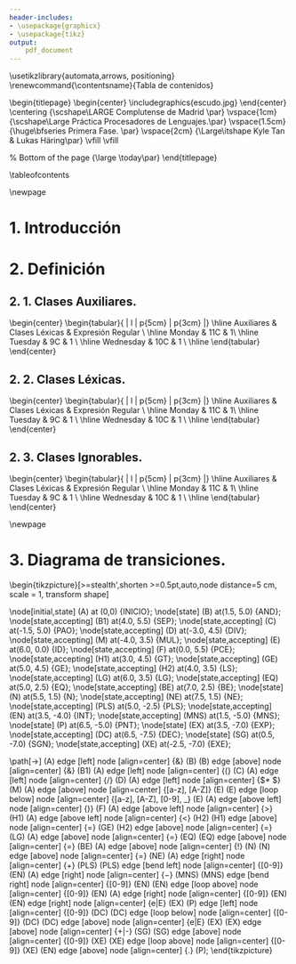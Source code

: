 ```yaml
---
header-includes:
- \usepackage{graphicx}
- \usepackage{tikz}
output:
    pdf_document
---
```


\usetikzlibrary{automata,arrows, positioning}
\renewcommand{\contentsname}{Tabla de contenidos}

\begin{titlepage}
	\begin{center}
		\includegraphics{escudo.jpg}
	\end{center}
	\centering
	{\scshape\LARGE Complutense de Madrid \par}
	\vspace{1cm}
	{\scshape\Large Práctica Procesadores de Lenguajes.\par}
	\vspace{1.5cm}
	{\huge\bfseries Primera Fase. \par}
	\vspace{2cm}
	{\Large\itshape Kyle Tan \& Lukas Häring\par}
	\vfill
	\vfill

% Bottom of the page
	{\large \today\par}
\end{titlepage}

\tableofcontents

\newpage

# 1. Introducción



# 2. Definición

## 2. 1. Clases Auxiliares.
\begin{center}
    \begin{tabular}{ | l | p{5cm} | p{3cm} |}
    \hline
    Auxiliares & Clases Léxicas & Expresión Regular \\ \hline
    Monday & 11C & 1\\ \hline
    Tuesday & 9C & 1 \\ \hline
    Wednesday & 10C & 1 \\ \hline
    \end{tabular}
\end{center}

## 2. 2. Clases Léxicas.
\begin{center}
    \begin{tabular}{ | l | p{5cm} | p{3cm} |}
    \hline
    Auxiliares & Clases Léxicas & Expresión Regular \\ \hline
    Monday & 11C & 1\\ \hline
    Tuesday & 9C & 1 \\ \hline
    Wednesday & 10C & 1 \\ \hline
    \end{tabular}
\end{center}

## 2. 3. Clases Ignorables.
\begin{center}
    \begin{tabular}{ | l | p{5cm} | p{3cm} |}
    \hline
    Auxiliares & Clases Léxicas & Expresión Regular \\ \hline
    Monday & 11C & 1\\ \hline
    Tuesday & 9C & 1 \\ \hline
    Wednesday & 10C & 1 \\ \hline
    \end{tabular}
\end{center}

\newpage

# 3. Diagrama de transiciones.

\begin{tikzpicture}[>=stealth',shorten >=0.5pt,auto,node distance=5 cm, scale = 1, transform shape]


\node[initial,state]    (A) at (0,0) {INICIO};
\node[state]  (B) at(1.5, 5.0) {AND};
\node[state,accepting]  (B1) at(4.0, 5.5) {SEP};
\node[state,accepting]  (C) at(-1.5, 5.0) {PAO};
\node[state,accepting]  (D) at(-3.0, 4.5) {DIV};
\node[state,accepting]  (M) at(-4.0, 3.5) {MUL};
\node[state,accepting]  (E) at(6.0, 0.0) {ID};
\node[state,accepting]  (F) at(0.0, 5.5)      {PCE};
\node[state,accepting] (H1) at(3.0, 4.5) {GT};
\node[state,accepting] (GE) at(5.0, 4.5) {GE};
\node[state,accepting] (H2) at(4.0, 3.5) {LS};
\node[state,accepting] (LG) at(6.0, 3.5) {LG};
\node[state,accepting] (EQ) at(5.0, 2.5) {EQ};
\node[state,accepting] (BE) at(7.0, 2.5) {BE};
\node[state] (N) at(5.5, 1.5) {N};
\node[state,accepting] (NE) at(7.5, 1.5) {NE};
\node[state,accepting] (PLS) at(5.0, -2.5) {PLS};
\node[state,accepting] (EN) at(3.5, -4.0) {INT};
\node[state,accepting] (MNS) at(1.5, -5.0) {MNS};
\node[state] (P) at(6.5, -5.0) {PNT};
\node[state] (EX) at(3.5, -7.0) {EXP};
\node[state,accepting] (DC) at(6.5, -7.5) {DEC};
\node[state] (SG) at(0.5, -7.0) {SGN};
\node[state,accepting] (XE) at(-2.5, -7.0) {EXE};

\path[->]
      (A) edge [left]  node [align=center]  {\&} (B)
      (B) edge [above]  node [align=center]  {\&} (B1)
			(A) edge [left]   node [align=center]  {$($} (C)
      (A) edge [left]  node [align=center]  {$/$} (D)
			(A) edge [left]  node [align=center]  {$* $} (M)
			(A) edge [above]  node [align=center]  {[a-z], [A-Z]} (E)
			(E) edge [loop below]  node [align=center]  {[a-z], [A-Z], [0-9], \_} (E)
			(A) edge [above left]  node [align=center]  {$)$} (F)
			(A) edge [above left]  node [align=center]  {$>$} (H1)
			(A) edge [above left]  node [align=center]  {$<$} (H2)
			(H1) edge [above]  node [align=center]  {$=$} (GE)
			(H2) edge [above]  node [align=center]  {$=$} (LG)
			(A) edge [above]  node [align=center]  {$=$} (EQ)
			(EQ) edge [above]  node [align=center]  {$=$} (BE)
			(A) edge [above]  node [align=center]  {$!$} (N)
			(N) edge [above]  node [align=center]  {$=$} (NE)
			(A) edge [right]  node [align=center]  {$+$} (PLS)
			(PLS) edge [bend left]  node [align=center]  {[0-9]} (EN)
			(A) edge [right]  node [align=center]  {$-$} (MNS)
			(MNS) edge [bend right]  node [align=center]  {[0-9]} (EN)
			(EN) edge [loop above]  node [align=center]  {[0-9]} (EN)
			(A) edge [right]  node [align=center]  {[0-9]} (EN)
			(EN) edge [right]  node [align=center]  {e|E} (EX)
			(P) edge [left]  node [align=center]  {[0-9]} (DC)
			(DC) edge [loop below]  node [align=center]  {[0-9]} (DC)
			(DC) edge [above]  node [align=center]  {e|E} (EX)
			(EX) edge [above]  node [align=center]  {+|-} (SG)
			(SG) edge [above]  node [align=center]  {[0-9]} (XE)
			(XE) edge [loop above]  node [align=center]  {[0-9]} (XE)
			(EN) edge [above]  node [align=center]  {.} (P);
\end{tikzpicture}
